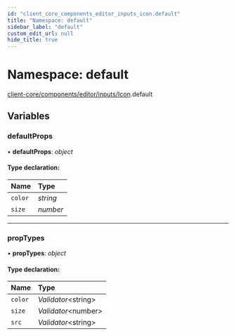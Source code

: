 ```yaml
---
id: "client_core_components_editor_inputs_icon.default"
title: "Namespace: default"
sidebar_label: "default"
custom_edit_url: null
hide_title: true
---
```


# Namespace: default

[client-core/components/editor/inputs/Icon](client_core_components_editor_inputs_icon.md).default

## Variables

### defaultProps

• **defaultProps**: *object*

#### Type declaration:

Name | Type |
:------ | :------ |
`color` | *string* |
`size` | *number* |

___

### propTypes

• **propTypes**: *object*

#### Type declaration:

Name | Type |
:------ | :------ |
`color` | *Validator*<string\> |
`size` | *Validator*<number\> |
`src` | *Validator*<string\> |
